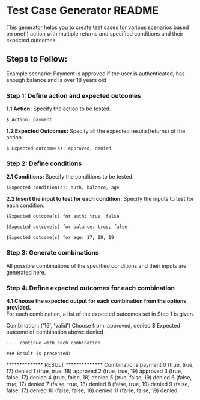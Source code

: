 # Test Case Generator README

This generator helps you to create test cases for various scenarios based on one(!) action with multiple returns and specified conditions and their expected outcomes.

## Steps to Follow:

Example scenario: Payment is approved if the user is authenticated, has enough balance and is over 18 years old

### Step 1: Define action and expected outcomes

**1.1 Action:** 
Specify the action to be tested.  
```
$ Action: payment
```

**1.2 Expected Outcomes:** 
Specify all the expected results(returns) of the action.  
```
$ Expected outcome(s): approved, denied
```

### Step 2: Define conditions
**2.1 Conditions:** 
Specify the conditions to be tested.  
```
$Expected condition(s): auth, balance, age 
```

**2.2 Insert the input to test for each condition.**
Specify the inputs to test for each condition.
```
$Expected outcome(s) for auth: true, false
```
```
$Expected outcome(s) for balance: true, false
```
```
$Expected outcome(s) for age: 17, 18, 19
```

### Step 3: Generate combinations
All possible combinations of the specified conditions and their inputs are generated here.


### Step 4: Define expected outcomes for each combination
**4.1 Choose the expected output for each combination from the options provided.**  
For each combination, a list of the expected outcomes set in Step 1 is given.

Combination: ('16', 'valid')
Choose from: approved, denied
$ Expected outcome of combination above: denied
```
.... continue with each combination

### Result is presented:
```
**************  RESULT  **************
          Combinations   payment
0     (true, true, 17)    denied
1     (true, true, 18)  approved
2     (true, true, 19)  approved
3    (true, false, 17)    denied
4    (true, false, 18)    denied
5    (true, false, 19)    denied
6    (false, true, 17)    denied
7    (false, true, 18)    denied
8    (false, true, 19)    denied
9   (false, false, 17)    denied
10  (false, false, 18)    denied
11  (false, false, 19)    denied
```

